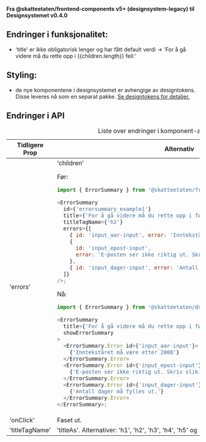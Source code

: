 **Fra @skatteetaten/frontend-components v5+ (designsystem-legacy) til Designsystemet v0.4.0**

## Endringer i funksjonalitet:

- 'title' er ikke obligatorisk lenger og har fått default verdi -> 'For å gå videre må du rette opp i {{children.length}} feil:'

## Styling:

- de nye komponentene i designsystemet er avhengige av designtokens. Disse leveres nå som en separat pakke. <a class="brodtekst-link" href="#section-designtokens-deprecated">Se designtokens for detaljer.</a>

## Endringer i API

<div class="migration-tabell">
<table>
<caption>Liste over endringer i komponent-api'et</caption>
<thead><tr><th>Tidligere Prop</th><th>Alternativ</th></tr></thead>
<tbody>
<tr>
<td>'errors'</td>
<td>
'children'

Før:

```javascript static
import { ErrorSummary } from '@skatteetaten/frontend-components/ErrorSummary';

<ErrorSummary
  id={'errorsummary_example1'}
  title={'For å gå videre må du rette opp i følgende:'}
  titleTagName={'h2'}
  errors={[
    { id: 'input_aar-input', error: 'Inntekståret må være etter 2008' },
    {
      id: 'input_epost-input',
      error: 'E-posten ser ikke riktig ut. Skriv slik: ola.normann@norge.no',
    },
    { id: 'input_dager-input', error: 'Antall dager må fylles ut.' },
  ]}
/>;
```

Nå:

```js static
import { ErrorSummary } from '@skatteetaten/ds-forms';

<ErrorSummary
  title={'For å gå videre må du rette opp i følgende:'}
  showErrorSummary
>
  <ErrorSummary.Error id={'input_aar-input'}>
    {'Inntekståret må være etter 2008'}
  </ErrorSummary.Error>
  <ErrorSummary.Error id={'input_epost-input'}>
    {'E-posten ser ikke riktig ut. Skriv slik: ola.normann@norge.no'}
  </ErrorSummary.Error>
  <ErrorSummary.Error id={'input_dager-input'}>
    {'Antall dager må fylles ut.'}
  </ErrorSummary.Error>
</ErrorSummary>;
```

</td>
</tr>
<tr>
<td>'onClick'</td>
<td>
Faset ut.
</td>
</tr>
<tr>
<td>'titleTagName'</td>
<td>
'titleAs'. Alternativer: 'h1', 'h2', 'h3', 'h4', 'h5' og 'h6'. Default er satt til 'h2'.
</td>
</tr>
</tbody>
</table>
</div>
